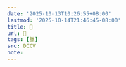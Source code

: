 ```yaml
---
date: '2025-10-13T10:26:55+08:00'
lastmod: '2025-10-14T21:46:45-08:00'
title: 􁗷
url: 􁗷
tags: [臘]
src: DCCV
note:
---
```

